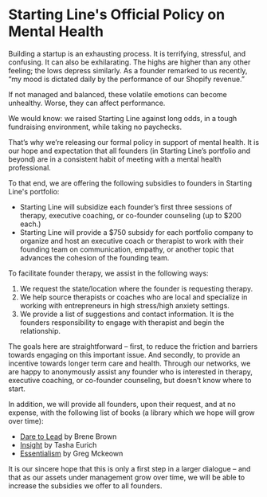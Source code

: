 # Starting Line's Official Policy on Mental Health

Building a startup is an exhausting process. It is terrifying, stressful, and confusing. It can also be exhilarating. The highs are higher than any other feeling; the lows depress similarly. As a founder remarked to us recently, “my mood is dictated daily by the performance of our Shopify revenue.”

If not managed and balanced, these volatile emotions can become unhealthy. Worse, they can affect performance.

We would know: we raised Starting Line against long odds, in a tough fundraising environment, while taking no paychecks.

That’s why we’re releasing our formal policy in support of mental health. It is our hope and expectation that all founders (in Starting Line’s portfolio and beyond) are in a consistent habit of meeting with a mental health professional. 

To that end, we are offering the following subsidies to founders in Starting Line's portfolio:

* Starting Line will subsidize each founder’s first three sessions of therapy, executive coaching, or co-founder counseling (up to $200 each.)
* Starting Line will provide a $750 subsidy for each portfolio company to organize and host an executive coach or therapist to work with their founding team on communication, empathy, or another topic that advances the cohesion of the founding team. 

To facilitate founder therapy, we assist in the following ways:
1. We request the state/location where the founder is requesting therapy.
2. We help source therapists or coaches who are local and specialize in working with entrepreneurs in high stress/high anxiety settings.
3. We provide a list of suggestions and contact information. It is the founders responsibility to engage with therapist and begin the relationship.

The goals here are straightforward – first, to reduce the friction and barriers towards engaging on this important issue. And secondly, to provide an incentive towards longer term care and health. Through our networks, we are happy to anonymously assist any founder who is interested in therapy, executive coaching, or co-founder counseling, but doesn’t know where to start.

In addition, we will provide all founders, upon their request, and at no expense, with the following list of books (a library which we hope will grow over time):

* [Dare to Lead](https://www.amazon.com/Dare-Lead-Brave-Conversations-Hearts/dp/0399592520) by Brene Brown
* [Insight](https://www.amazon.com/Insight-Surprising-Others-Ourselves-Answers-ebook/dp/B01JWDWP4Y
) by Tasha Eurich
* [Essentialism](https://www.amazon.com/Essentialism-Disciplined-Pursuit-Greg-McKeown-ebook/dp/B00G1J1D28/ref=sr_1_1?crid=2YKAO0CBCFJYN&keywords=essentialism&qid=1552874306&s=digital-text&sprefix=essentialism%2Cdigital-text%2C364&sr=1-1
) by Greg Mckeown

It is our sincere hope that this is only a first step in a larger dialogue – and that as our assets under management grow over time, we will be able to increase the subsidies we offer to all founders. 
